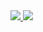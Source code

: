 
<!--
https://github.community/t/support-theme-context-for-images-in-light-vs-dark-mode/147981/84okk
-->
<a href="https://github.com/rinfys/rignfys">
<img src="https://github.com/rinfys/rinffys/blob/master/generated/overview.svg#gh-dark-mode-only" />
<img src="https://github.com/rinfys/rignfys/blob/master/generated/languages.svg#gh-dark-mode-only" />




   

